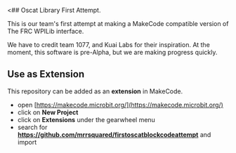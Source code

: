 <## Oscat Library First Attempt.

This is our team's first attempt at making a MakeCode compatible version of The FRC WPILib interface. 

We have to credit team 1077, and Kuai Labs for their inspiration. At the moment, this software is pre-Alpha, but we are making progress quickly.

## Use as Extension

This repository can be added as an **extension** in MakeCode.

* open [https://makecode.microbit.org/](https://makecode.microbit.org/)
* click on **New Project**
* click on **Extensions** under the gearwheel menu
* search for **https://github.com/mrrsquared/firstoscatblockcodeattempt** and import


>
